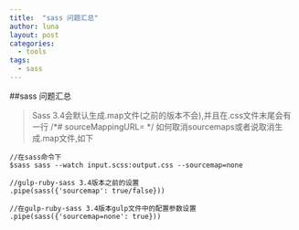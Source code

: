 ```yaml
---
title:  "sass 问题汇总"
author: luna
layout: post
categories: 
  - tools
tags: 
  - sass
---
```


##sass 问题汇总
> Sass 3.4会默认生成.map文件(之前的版本不会),并且在.css文件末尾会有一行 /*# sourceMappingURL=<url> */ 如何取消sourcemaps或者说取消生成.map文件,如下

	//在sass命令下
	$sass sass --watch input.scss:output.css --sourcemap=none
		
	//gulp-ruby-sass 3.4版本之前的设置
	.pipe(sass({'sourcemap': true/false}))
	
	//在gulp-ruby-sass 3.4版本gulp文件中的配置参数设置
	.pipe(sass({'sourcemap=none': true}))